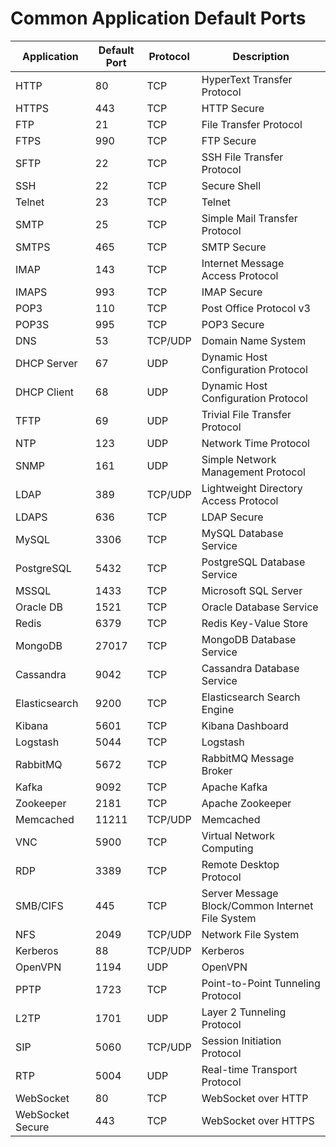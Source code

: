 # Common Application Default Ports

| Application      | Default Port | Protocol | Description                                      |
|------------------|--------------|----------|--------------------------------------------------|
| HTTP             | 80           | TCP      | HyperText Transfer Protocol                      |
| HTTPS            | 443          | TCP      | HTTP Secure                                      |
| FTP              | 21           | TCP      | File Transfer Protocol                           |
| FTPS             | 990          | TCP      | FTP Secure                                       |
| SFTP             | 22           | TCP      | SSH File Transfer Protocol                       |
| SSH              | 22           | TCP      | Secure Shell                                     |
| Telnet           | 23           | TCP      | Telnet                                           |
| SMTP             | 25           | TCP      | Simple Mail Transfer Protocol                    |
| SMTPS            | 465          | TCP      | SMTP Secure                                      |
| IMAP             | 143          | TCP      | Internet Message Access Protocol                 |
| IMAPS            | 993          | TCP      | IMAP Secure                                      |
| POP3             | 110          | TCP      | Post Office Protocol v3                          |
| POP3S            | 995          | TCP      | POP3 Secure                                      |
| DNS              | 53           | TCP/UDP  | Domain Name System                               |
| DHCP Server      | 67           | UDP      | Dynamic Host Configuration Protocol              |
| DHCP Client      | 68           | UDP      | Dynamic Host Configuration Protocol              |
| TFTP             | 69           | UDP      | Trivial File Transfer Protocol                   |
| NTP              | 123          | UDP      | Network Time Protocol                            |
| SNMP             | 161          | UDP      | Simple Network Management Protocol               |
| LDAP             | 389          | TCP/UDP  | Lightweight Directory Access Protocol            |
| LDAPS            | 636          | TCP      | LDAP Secure                                      |
| MySQL            | 3306         | TCP      | MySQL Database Service                           |
| PostgreSQL       | 5432         | TCP      | PostgreSQL Database Service                      |
| MSSQL            | 1433         | TCP      | Microsoft SQL Server                             |
| Oracle DB        | 1521         | TCP      | Oracle Database Service                          |
| Redis            | 6379         | TCP      | Redis Key-Value Store                            |
| MongoDB          | 27017        | TCP      | MongoDB Database Service                         |
| Cassandra        | 9042         | TCP      | Cassandra Database Service                       |
| Elasticsearch    | 9200         | TCP      | Elasticsearch Search Engine                      |
| Kibana           | 5601         | TCP      | Kibana Dashboard                                 |
| Logstash         | 5044         | TCP      | Logstash                                         |
| RabbitMQ         | 5672         | TCP      | RabbitMQ Message Broker                          |
| Kafka            | 9092         | TCP      | Apache Kafka                                     |
| Zookeeper        | 2181         | TCP      | Apache Zookeeper                                 |
| Memcached        | 11211        | TCP/UDP  | Memcached                                        |
| VNC              | 5900         | TCP      | Virtual Network Computing                        |
| RDP              | 3389         | TCP      | Remote Desktop Protocol                          |
| SMB/CIFS         | 445          | TCP      | Server Message Block/Common Internet File System |
| NFS              | 2049         | TCP/UDP  | Network File System                              |
| Kerberos         | 88           | TCP/UDP  | Kerberos                                         |
| OpenVPN          | 1194         | UDP      | OpenVPN                                          |
| PPTP             | 1723         | TCP      | Point-to-Point Tunneling Protocol                |
| L2TP             | 1701         | UDP      | Layer 2 Tunneling Protocol                       |
| SIP              | 5060         | TCP/UDP  | Session Initiation Protocol                      |
| RTP              | 5004         | UDP      | Real-time Transport Protocol                     |
| WebSocket        | 80           | TCP      | WebSocket over HTTP                              |
| WebSocket Secure | 443          | TCP      | WebSocket over HTTPS                             |
